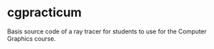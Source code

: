 # cgpracticum
Basis source code of a ray tracer for students to use for the Computer Graphics course.

